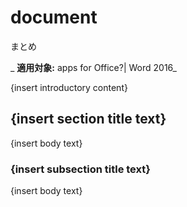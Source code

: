 
# document
まとめ

 _ **適用対象:** apps for Office?| Word 2016_

{insert introductory content}

## {insert section title text}

{insert body text}


### {insert subsection title text}

{insert body text}

